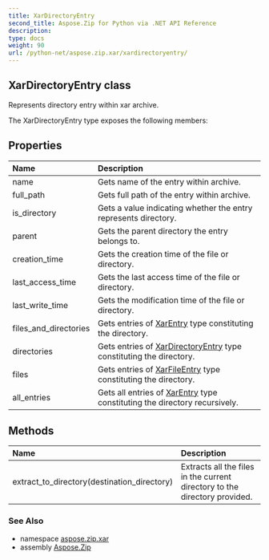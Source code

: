 ```yaml
---
title: XarDirectoryEntry
second_title: Aspose.Zip for Python via .NET API Reference
description: 
type: docs
weight: 90
url: /python-net/aspose.zip.xar/xardirectoryentry/
---
```


## XarDirectoryEntry class

Represents directory entry within xar archive.

The XarDirectoryEntry type exposes the following members:
## Properties
| Name | Description |
| :- | :- |
|name|Gets name of the entry within archive.|
|full_path|Gets full path of the entry within archive.|
|is_directory|Gets a value indicating whether the entry represents directory.|
|parent|Gets the parent directory the entry belongs to.|
|creation_time|Gets the creation time of the file or directory.|
|last_access_time|Gets the last access time of the file or directory.|
|last_write_time|Gets the modification time of the file or directory.|
|files_and_directories|Gets entries of [XarEntry](/zip/python-net/aspose.zip.xar/xarentry/) type constituting the directory.|
|directories|Gets entries of [XarDirectoryEntry](/zip/python-net/aspose.zip.xar/xardirectoryentry/) type constituting the directory.|
|files|Gets entries of [XarFileEntry](/zip/python-net/aspose.zip.xar/xarfileentry/) type constituting the directory.|
|all_entries|Gets all entries of [XarEntry](/zip/python-net/aspose.zip.xar/xarentry/) type constituting the directory recursively.|
## Methods
| Name | Description |
| :- | :- |
|extract_to_directory(destination_directory)|Extracts all the files in the current directory to the directory provided.|

### See Also

* namespace [aspose.zip.xar](/zip/python-net/aspose.zip.xar/)
* assembly [Aspose.Zip](/zip/python-net/)

